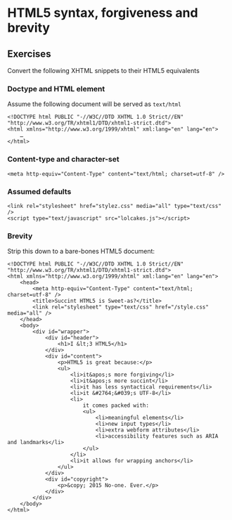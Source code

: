 # HTML5 syntax, forgiveness and brevity

## Exercises

Convert the following XHTML snippets to their HTML5 equivalents

### Doctype and HTML element

Assume the following document will be served as `text/html`

```
<!DOCTYPE html PUBLIC "-//W3C//DTD XHTML 1.0 Strict//EN" "http://www.w3.org/TR/xhtml1/DTD/xhtml1-strict.dtd">
<html xmlns="http://www.w3.org/1999/xhtml" xml:lang="en" lang="en">
	…
</html>
```

### Content-type and character-set

```
<meta http-equiv="Content-Type" content="text/html; charset=utf-8" />
```

### Assumed defaults

```
<link rel="stylesheet" href="stylez.css" media="all" type="text/css" />
<script type="text/javascript" src="lolcakes.js"></script>
```

### Brevity

Strip this down to a bare-bones HTML5 document:

```
<!DOCTYPE html PUBLIC "-//W3C//DTD XHTML 1.0 Strict//EN" "http://www.w3.org/TR/xhtml1/DTD/xhtml1-strict.dtd">
<html xmlns="http://www.w3.org/1999/xhtml" xml:lang="en" lang="en">
	<head>
		<meta http-equiv="Content-Type" content="text/html; charset=utf-8" />
		<title>Succint HTML5 is Sweet-as?</title>
		<link rel="stylesheet" type="text/css" href="/style.css" media="all" />
	</head>
	<body>
		<div id="wrapper">
			<div id="header">
				<h1>I &lt;3 HTML5</h1>
			</div>
			<div id="content">
				<p>HTML5 is great because:</p>
				<ul>
					<li>it&apos;s more forgiving</li>
					<li>it&apos;s more succint</li>
					<li>it has less syntactical requirements</li>
					<li>it &#2764;&#039;s UTF-8</li>
					<li>
						it comes packed with:
						<ul>
							<li>meaningful elements</li>
							<li>new input types</li>
							<li>extra webform attributes</li>
							<li>accessibility features such as ARIA and landmarks</li>
						</ul>
					</li>
					<li>it allows for wrapping anchors</li>
				</ul>
			</div>
			<div id="copyright">
				<p>&copy; 2015 No-one. Ever.</p>
			</div>
		</div>
	</body>
</html>
```